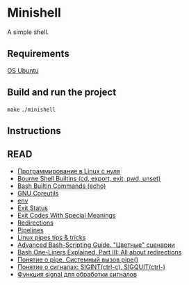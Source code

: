 # Minishell

A simple shell.

## Requirements

[OS Ubuntu](https://ubuntu.com/)


## Build and run the project

```make```
```./minishell```

## Instructions



## READ

* [Программирование в Linux с нуля](https://www.opennet.ru/docs/RUS/zlp/index.html)
* [Bourne Shell Builtins (cd, export, exit, pwd, unset)](https://www.gnu.org/software/bash/manual/html_node/Bourne-Shell-Builtins.html#Bourne-Shell-Builtins)
* [Bash Builtin Commands (echo)](https://www.gnu.org/software/bash/manual/html_node/Bash-Builtins.html#Bash-Builtins)
* [GNU Coreutils](https://www.gnu.org/software/coreutils/manual/html_node/index.html)
* [env](https://www.gnu.org/software/coreutils/manual/html_node/env-invocation.html)
* [Exit Status](https://www.gnu.org/software/bash/manual/html_node/Exit-Status.html#Exit-Status)
* [Exit Codes With Special Meanings](https://tldp.org/LDP/abs/html/exitcodes.html)
* [Redirections](https://www.gnu.org/software/bash/manual/html_node/Redirections.html)
* [Pipelines](https://www.gnu.org/software/bash/manual/html_node/Pipelines.html)
* [Linux pipes tips & tricks](https://habr.com/ru/post/195152/)
* [Advanced Bash-Scripting Guide. "Цветные" сценарии](https://www.opennet.ru/docs/RUS/bash_scripting_guide/x13621.html)
* [Bash One-Liners Explained, Part III: All about redirections](https://catonmat.net/bash-one-liners-explained-part-three)
* [Понятие о pipe. Системный вызов pipe()](https://intuit.ru/studies/courses/2249/52/lecture/1554?page=4)
* [Понятие о сигналах: SIGINT(ctrl-c), SIGQUIT(ctrl-\)](https://www.gnu.org/software/libc/manual/html_node/Termination-Signals.html)
* [Функция signal для обработки сигналов](https://man7.org/linux/man-pages/man2/signal.2.html)
